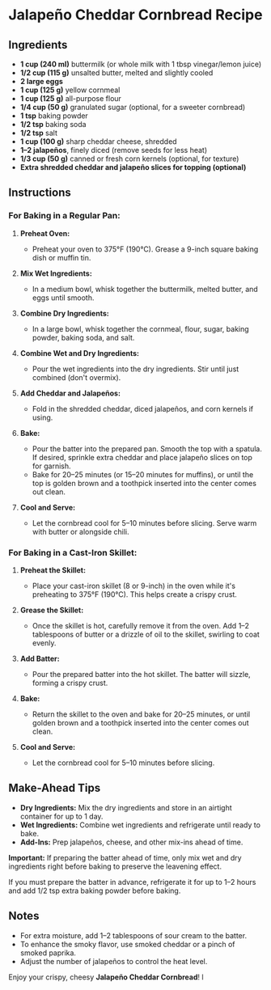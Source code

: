 # Jalapeño Cheddar Cornbread Recipe

## Ingredients
- **1 cup (240 ml)** buttermilk (or whole milk with 1 tbsp vinegar/lemon juice)
- **1/2 cup (115 g)** unsalted butter, melted and slightly cooled
- **2 large eggs**
- **1 cup (125 g)** yellow cornmeal
- **1 cup (125 g)** all-purpose flour
- **1/4 cup (50 g)** granulated sugar (optional, for a sweeter cornbread)
- **1 tsp** baking powder
- **1/2 tsp** baking soda
- **1/2 tsp** salt
- **1 cup (100 g)** sharp cheddar cheese, shredded
- **1–2 jalapeños**, finely diced (remove seeds for less heat)
- **1/3 cup (50 g)** canned or fresh corn kernels (optional, for texture)
- **Extra shredded cheddar and jalapeño slices for topping (optional)**

## Instructions

### For Baking in a Regular Pan:
1. **Preheat Oven:**
   - Preheat your oven to 375°F (190°C). Grease a 9-inch square baking dish or muffin tin.

2. **Mix Wet Ingredients:**
   - In a medium bowl, whisk together the buttermilk, melted butter, and eggs until smooth.

3. **Combine Dry Ingredients:**
   - In a large bowl, whisk together the cornmeal, flour, sugar, baking powder, baking soda, and salt.

4. **Combine Wet and Dry Ingredients:**
   - Pour the wet ingredients into the dry ingredients. Stir until just combined (don't overmix).

5. **Add Cheddar and Jalapeños:**
   - Fold in the shredded cheddar, diced jalapeños, and corn kernels if using.

6. **Bake:**
   - Pour the batter into the prepared pan. Smooth the top with a spatula. If desired, sprinkle extra cheddar and place jalapeño slices on top for garnish.
   - Bake for 20–25 minutes (or 15–20 minutes for muffins), or until the top is golden brown and a toothpick inserted into the center comes out clean.

7. **Cool and Serve:**
   - Let the cornbread cool for 5–10 minutes before slicing. Serve warm with butter or alongside chili.

### For Baking in a Cast-Iron Skillet:
1. **Preheat the Skillet:**
   - Place your cast-iron skillet (8 or 9-inch) in the oven while it's preheating to 375°F (190°C). This helps create a crispy crust.

2. **Grease the Skillet:**
   - Once the skillet is hot, carefully remove it from the oven. Add 1–2 tablespoons of butter or a drizzle of oil to the skillet, swirling to coat evenly.

3. **Add Batter:**
   - Pour the prepared batter into the hot skillet. The batter will sizzle, forming a crispy crust.

4. **Bake:**
   - Return the skillet to the oven and bake for 20–25 minutes, or until golden brown and a toothpick inserted into the center comes out clean.

5. **Cool and Serve:**
   - Let the cornbread cool for 5–10 minutes before slicing.

## Make-Ahead Tips
- **Dry Ingredients:** Mix the dry ingredients and store in an airtight container for up to 1 day.
- **Wet Ingredients:** Combine wet ingredients and refrigerate until ready to bake.
- **Add-Ins:** Prep jalapeños, cheese, and other mix-ins ahead of time.

**Important:** If preparing the batter ahead of time, only mix wet and dry ingredients right before baking to preserve the leavening effect.

If you must prepare the batter in advance, refrigerate it for up to 1–2 hours and add 1/2 tsp extra baking powder before baking.

## Notes
- For extra moisture, add 1–2 tablespoons of sour cream to the batter.
- To enhance the smoky flavor, use smoked cheddar or a pinch of smoked paprika.
- Adjust the number of jalapeños to control the heat level.

Enjoy your crispy, cheesy **Jalapeño Cheddar Cornbread**!
l